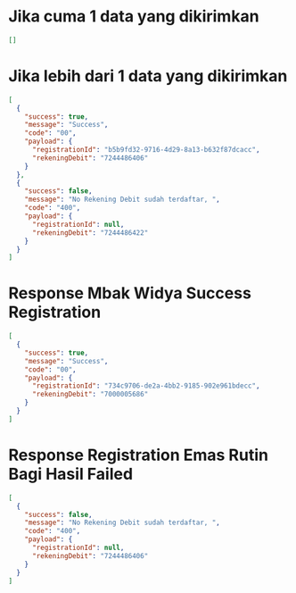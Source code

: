 # Jika cuma 1 data yang dikirimkan

```json
[]
```

# Jika lebih dari 1 data yang dikirimkan

```json
[
  {
    "success": true,
    "message": "Success",
    "code": "00",
    "payload": {
      "registrationId": "b5b9fd32-9716-4d29-8a13-b632f87dcacc",
      "rekeningDebit": "7244486406"
    }
  },
  {
    "success": false,
    "message": "No Rekening Debit sudah terdaftar, ",
    "code": "400",
    "payload": {
      "registrationId": null,
      "rekeningDebit": "7244486422"
    }
  }
]
```

# Response Mbak Widya Success Registration

```json
[
  {
    "success": true,
    "message": "Success",
    "code": "00",
    "payload": {
      "registrationId": "734c9706-de2a-4bb2-9185-902e961bdecc",
      "rekeningDebit": "7000005686"
    }
  }
]
```

# Response Registration Emas Rutin Bagi Hasil Failed

```json
[
  {
    "success": false,
    "message": "No Rekening Debit sudah terdaftar, ",
    "code": "400",
    "payload": {
      "registrationId": null,
      "rekeningDebit": "7244486406"
    }
  }
]
```
